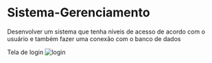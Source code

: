 # Sistema-Gerenciamento
Desenvolver um sistema que tenha níveis de acesso de acordo com o usuário e também fazer uma conexão com o banco de dados


Tela de login 
![login](https://user-images.githubusercontent.com/50026488/70264455-32db4780-1777-11ea-9912-30e514b58120.PNG)

